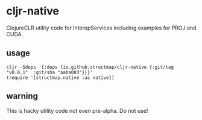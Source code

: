 # cljr-native

ClojureCLR utility code for InteropServices including examples for PROJ and CUDA.

## usage

```
cljr -Sdeps '{:deps {io.github.structmap/cljr-native {:git/tag "v0.0.1"  :git/sha "aaba083"}}}'
(require '[structmap.native :as native])
```

## warning

This is hacky utility code not even pre-alpha. Do not use!
